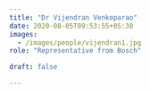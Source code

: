 ```yaml
---
title: "Dr Vijendran Venkoparao"
date: 2020-08-05T09:53:55+05:30
images:
  - /images/people/vijendran1.jpg
role: "Representative from Bosch"

draft: false

---
```

